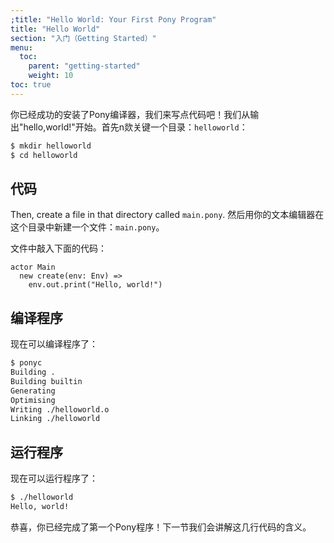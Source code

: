 ```yaml
---
;title: "Hello World: Your First Pony Program"
title: "Hello World"
section: "入门（Getting Started）"
menu:
  toc:
    parent: "getting-started"
    weight: 10
toc: true
---
```

<!-- Now that you've successfully installed the Pony compiler, let's start programming! Our first program will be a very traditional one. We're going to print "Hello, world!". First, create a directory called `helloworld`: -->
你已经成功的安装了Pony编译器，我们来写点代码吧！我们从输出"hello,world!"开始。首先n欻关键一个目录：`helloworld`：

```bash
$ mkdir helloworld
$ cd helloworld
```

<!-- __Does the name of the directory matter?__ Yes, it does. It's the name of your program! By default when your program is compiled, the resulting executable binary will have the same name as the directory your program lives in. You can also set the name using the --bin-name or -b options on the command line. -->

<!-- ## The code -->
## 代码

Then, create a file in that directory called `main.pony`.
然后用你的文本编辑器在这个目录中新建一个文件：`main.pony`。

<!-- __Does the name of the file matter?__ Not to the compiler, no. Pony doesn't care about filenames other than that they end in `.pony`. But it might matter to you! By giving files good names, it can be easier to find the code you're looking for later. -->

<!-- In your file, put the following code: -->
文件中敲入下面的代码：

```pony
actor Main
  new create(env: Env) =>
    env.out.print("Hello, world!")
```

<!-- ## Compiling the program -->
## 编译程序

<!-- Now compile it: -->
现在可以编译程序了：

```bash
$ ponyc
Building .
Building builtin
Generating
Optimising
Writing ./helloworld.o
Linking ./helloworld
```

<!-- (If you're using Docker, you'd write something like `$ docker run -v Some_Absolute_Path/helloworld:/src/main ponylang/ponyc`, depending of course on what the absolute path to your `helloworld` directory is.) -->

<!-- Look at that! It built the current directory, `.`, plus the stuff that is built into Pony, `builtin`, it generated some code, optimised it, created an object file (don't worry if you don't know what that is), and linked it into an executable with whatever libraries were needed. If you're a C/C++ programmer, that will all make sense to you, otherwise, it probably won't, but that's ok, you can ignore it. -->

<!-- __Wait, it linked too?__ Yes. You won't need a build system (like `make`) for Pony. It handles that for you (including handling the order of dependencies when you link to C libraries, but we'll get to that later). -->

<!-- ## Running the program -->
## 运行程序

<!-- Now we can run the program: -->
现在可以运行程序了：

```bash
$ ./helloworld
Hello, world!
```

<!-- Congratulations, you've written your first Pony program! Next, we'll explain what some of that code does. -->
恭喜，你已经完成了第一个Pony程序！下一节我们会讲解这几行代码的含义。
